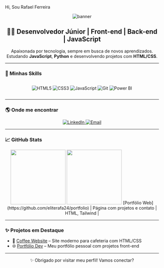 Hi, Sou Rafael Ferreira
<p align="center">
  <img src="https://capsule-render.vercel.app/api?type=waving&color=8e44ad&height=180&section=header&text=Olá,%20sou%20Roselia!&fontColor=ffffff&fontSize=30&animation=fadeIn" alt="banner" />
</p>

<!-- Apresentação -->
<h2 align="center">👩‍💻 Desenvolvedor Júnior | Front-end | Back-end | JavaScript </h2>

<p align="center">
  Apaixonada por tecnologia, sempre em busca de novos aprendizados. Estudando <strong>JavaScript</strong>, <strong>Python</strong> e desenvolvendo projetos com <strong>HTML/CSS</strong>. 
</p>

---

### 🚀 Minhas Skills

<div style="display: flex; flex-wrap: wrap; justify-content: center;">
  
  ![HTML5](https://img.shields.io/badge/HTML5-E34F26?style=for-the-badge&logo=html5&logoColor=white)
  ![CSS3](https://img.shields.io/badge/CSS3-1572B6?style=for-the-badge&logo=css3&logoColor=white)
  ![JavaScript](https://img.shields.io/badge/JavaScript-F7DF1E?style=for-the-badge&logo=javascript&logoColor=black)
  ![Git](https://img.shields.io/badge/Git-F05032?style=for-the-badge&logo=git&logoColor=white)
  ![Power BI](https://img.shields.io/badge/Power%20BI-F2C811?style=for-the-badge&logo=powerbi&logoColor=black)
</div>

---

### 🌎 Onde me encontrar

<p align="center">
  <a href="https://www.linkedin.com/in/seu-link" target="_blank">
    <img alt="LinkedIn" src="https://img.shields.io/badge/LinkedIn-blue?style=for-the-badge&logo=linkedin&logoColor=white" />
  </a>
  <a href="mailto:seu-email@gmail.com">
    <img alt="Email" src="https://img.shields.io/badge/Email-D14836?style=for-the-badge&logo=gmail&logoColor=white" />
  </a>
</p>

---

### 📈 GitHub Stats

<div align="center">
  <img height="180em" src="https://github-readme-stats.vercel.app/api?username=SEU-USUARIO&show_icons=true&theme=dracula&include_all_commits=true&count_private=true"/>
  <img height="180em" src="https://github-readme-stats.vercel.app/api/top-langs/?username=SEU-USUARIO&layout=compact&langs_count=7&theme=dracula"/>
   [Portfólio Web](https://github.com/eliterafa24/portfolio) | Página com projetos e contato | HTML, Tailwind |
</div>

---

### ✨ Projetos em Destaque

- 💼 [Coffee Website](https://github.com/SEU-USUARIO/coffee-website) – Site moderno para cafeteria com HTML/CSS
- 🌐 [Portfólio Dev](https://github.com/SEU-USUARIO/portfolio) – Meu portfólio pessoal com projetos front-end

---

<p align="center">
  ✨ Obrigado por visitar meu perfil! Vamos conectar?
</p>

